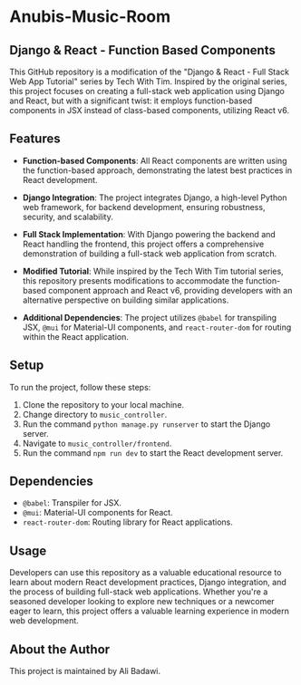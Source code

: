 # Anubis-Music-Room
## Django & React - Function Based Components

This GitHub repository is a modification of the "Django & React - Full Stack Web App Tutorial" series by Tech With Tim. Inspired by the original series, this project focuses on creating a full-stack web application using Django and React, but with a significant twist: it employs function-based components in JSX instead of class-based components, utilizing React v6.

## Features

- **Function-based Components**: All React components are written using the function-based approach, demonstrating the latest best practices in React development.
   
- **Django Integration**: The project integrates Django, a high-level Python web framework, for backend development, ensuring robustness, security, and scalability.
   
- **Full Stack Implementation**: With Django powering the backend and React handling the frontend, this project offers a comprehensive demonstration of building a full-stack web application from scratch.

- **Modified Tutorial**: While inspired by the Tech With Tim tutorial series, this repository presents modifications to accommodate the function-based component approach and React v6, providing developers with an alternative perspective on building similar applications.

- **Additional Dependencies**: The project utilizes `@babel` for transpiling JSX, `@mui` for Material-UI components, and `react-router-dom` for routing within the React application.

## Setup

To run the project, follow these steps:

1. Clone the repository to your local machine.
2. Change directory to `music_controller`.
3. Run the command `python manage.py runserver` to start the Django server.
4. Navigate to `music_controller/frontend`.
5. Run the command `npm run dev` to start the React development server.

## Dependencies

- `@babel`: Transpiler for JSX.
- `@mui`: Material-UI components for React.
- `react-router-dom`: Routing library for React applications.

## Usage

Developers can use this repository as a valuable educational resource to learn about modern React development practices, Django integration, and the process of building full-stack web applications. Whether you're a seasoned developer looking to explore new techniques or a newcomer eager to learn, this project offers a valuable learning experience in modern web development.

## About the Author

This project is maintained by Ali Badawi.
